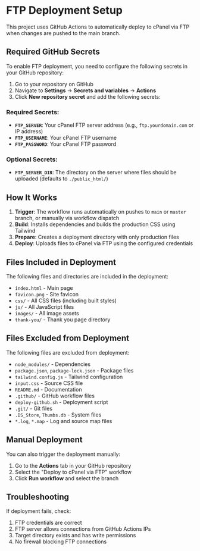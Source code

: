 # FTP Deployment Setup

This project uses GitHub Actions to automatically deploy to cPanel via FTP when changes are pushed to the main branch.

## Required GitHub Secrets

To enable FTP deployment, you need to configure the following secrets in your GitHub repository:

1. Go to your repository on GitHub
2. Navigate to **Settings** → **Secrets and variables** → **Actions**
3. Click **New repository secret** and add the following secrets:

### Required Secrets:

- **`FTP_SERVER`**: Your cPanel FTP server address (e.g., `ftp.yourdomain.com` or IP address)
- **`FTP_USERNAME`**: Your cPanel FTP username
- **`FTP_PASSWORD`**: Your cPanel FTP password

### Optional Secrets:

- **`FTP_SERVER_DIR`**: The directory on the server where files should be uploaded (defaults to `./public_html/`)

## How It Works

1. **Trigger**: The workflow runs automatically on pushes to `main` or `master` branch, or manually via workflow dispatch
2. **Build**: Installs dependencies and builds the production CSS using Tailwind
3. **Prepare**: Creates a deployment directory with only production files
4. **Deploy**: Uploads files to cPanel via FTP using the configured credentials

## Files Included in Deployment

The following files and directories are included in the deployment:
- `index.html` - Main page
- `favicon.png` - Site favicon
- `css/` - All CSS files (including built styles)
- `js/` - All JavaScript files
- `images/` - All image assets
- `thank-you/` - Thank you page directory

## Files Excluded from Deployment

The following files are excluded from deployment:
- `node_modules/` - Dependencies
- `package.json`, `package-lock.json` - Package files
- `tailwind.config.js` - Tailwind configuration
- `input.css` - Source CSS file
- `README.md` - Documentation
- `.github/` - GitHub workflow files
- `deploy-github.sh` - Deployment script
- `.git/` - Git files
- `.DS_Store`, `Thumbs.db` - System files
- `*.log`, `*.map` - Log and source map files

## Manual Deployment

You can also trigger the deployment manually:
1. Go to the **Actions** tab in your GitHub repository
2. Select the "Deploy to cPanel via FTP" workflow
3. Click **Run workflow** and select the branch

## Troubleshooting

If deployment fails, check:
1. FTP credentials are correct
2. FTP server allows connections from GitHub Actions IPs
3. Target directory exists and has write permissions
4. No firewall blocking FTP connections
